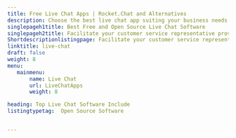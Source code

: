 ```yaml
---
title: Free Live Chat Apps | Rocket.Chat and Alternatives
description: Choose the best live chat app suiting your business needs. All the live chat apps listed here are free and open source.
singlepageh1title: Best Free and Open Source Live Chat Software
singlepageh2title: Facilitate your customer service representative provide online customer support. Improve customer satisfaction level with online live chat on pain points.
Shortdescriptionlistingpage: Facilitate your customer service representative provide online customer support. Improve customer satisfaction level with online live chat on pain points.
linktitle: live-chat
draft: false
weight: 8
menu:
   mainmenu: 
       name: Live Chat
       url: LiveChatApps
       weight: 8

heading: Top Live Chat Software Include
listingtypetag:  Open Source Software 


---
```


